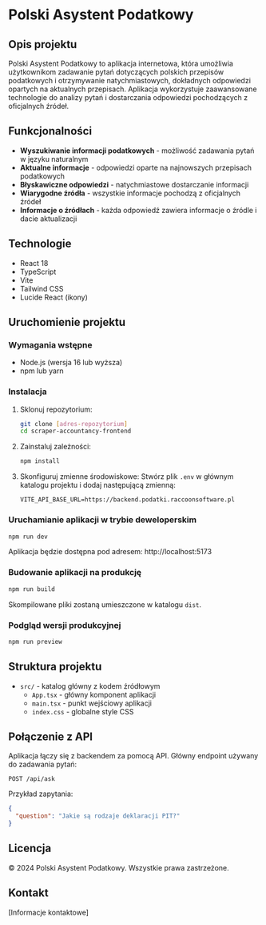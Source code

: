 # Polski Asystent Podatkowy

## Opis projektu

Polski Asystent Podatkowy to aplikacja internetowa, która umożliwia użytkownikom zadawanie pytań dotyczących polskich przepisów podatkowych i otrzymywanie natychmiastowych, dokładnych odpowiedzi opartych na aktualnych przepisach. Aplikacja wykorzystuje zaawansowane technologie do analizy pytań i dostarczania odpowiedzi pochodzących z oficjalnych źródeł.

## Funkcjonalności

- **Wyszukiwanie informacji podatkowych** - możliwość zadawania pytań w języku naturalnym
- **Aktualne informacje** - odpowiedzi oparte na najnowszych przepisach podatkowych
- **Błyskawiczne odpowiedzi** - natychmiastowe dostarczanie informacji
- **Wiarygodne źródła** - wszystkie informacje pochodzą z oficjalnych źródeł
- **Informacje o źródłach** - każda odpowiedź zawiera informacje o źródle i dacie aktualizacji

## Technologie

- React 18
- TypeScript
- Vite
- Tailwind CSS
- Lucide React (ikony)

## Uruchomienie projektu

### Wymagania wstępne

- Node.js (wersja 16 lub wyższa)
- npm lub yarn

### Instalacja

1. Sklonuj repozytorium:
   ```bash
   git clone [adres-repozytorium]
   cd scraper-accountancy-frontend
   ```

2. Zainstaluj zależności:
   ```bash
   npm install
   ```

3. Skonfiguruj zmienne środowiskowe:
   Stwórz plik `.env` w głównym katalogu projektu i dodaj następującą zmienną:
   ```
   VITE_API_BASE_URL=https://backend.podatki.raccoonsoftware.pl
   ```

### Uruchamianie aplikacji w trybie deweloperskim

```bash
npm run dev
```

Aplikacja będzie dostępna pod adresem: http://localhost:5173

### Budowanie aplikacji na produkcję

```bash
npm run build
```

Skompilowane pliki zostaną umieszczone w katalogu `dist`.

### Podgląd wersji produkcyjnej

```bash
npm run preview
```

## Struktura projektu

- `src/` - katalog główny z kodem źródłowym
  - `App.tsx` - główny komponent aplikacji
  - `main.tsx` - punkt wejściowy aplikacji
  - `index.css` - globalne style CSS

## Połączenie z API

Aplikacja łączy się z backendem za pomocą API. Główny endpoint używany do zadawania pytań:

```
POST /api/ask
```

Przykład zapytania:
```json
{
  "question": "Jakie są rodzaje deklaracji PIT?"
}
```

## Licencja

© 2024 Polski Asystent Podatkowy. Wszystkie prawa zastrzeżone.

## Kontakt

[Informacje kontaktowe] 